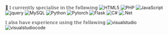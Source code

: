 :wave: 𝕀 𝕔𝕦𝕣𝕣𝕖𝕟𝕥𝕝𝕪 𝕤𝕡𝕖𝕔𝕚𝕒𝕝𝕚𝕤𝕖 𝕚𝕟 𝕥𝕙𝕖 𝕗𝕠𝕝𝕝𝕠𝕨𝕚𝕟𝕘
![HTML5](https://img.shields.io/badge/html5-%23E34F26.svg?style=for-the-badge&logo=html5&logoColor=white) ![PHP](https://img.shields.io/badge/php-%23777BB4.svg?style=for-the-badge&logo=php&logoColor=white)
![JavaScript](https://img.shields.io/badge/javascript-%23323330.svg?style=for-the-badge&logo=javascript&logoColor=%23F7DF1E) ![jquery](https://img.shields.io/badge/jquery-0769AD?style=for-the-badge&logo=jquery}&logoColor=white)
![MySQL](https://img.shields.io/badge/mysql-%2300f.svg?style=for-the-badge&logo=mysql&logoColor=white) ![Python](https://img.shields.io/badge/python-3670A0?style=for-the-badge&logo=python&logoColor=ffdd54) 
![Pytorch](https://img.shields.io/badge/PyTorch-EE4C2C?style=for-the-badge&logo=pytorch&logoColor=white) ![Flask](https://img.shields.io/badge/Flask-000000?style=for-the-badge&logo=flask&logoColor=white) ![C#](https://img.shields.io/badge/C%23-239120?style=for-the-badge&logo=csharp&logoColor=white) ![.Net](https://img.shields.io/badge/.NET-512BD4?style=for-the-badge&logo=dotnet&logoColor=white) 

𝕀 𝕒𝕝𝕤𝕠 𝕙𝕒𝕧𝕖 𝕖𝕩𝕡𝕖𝕣𝕚𝕖𝕟𝕔𝕖 𝕦𝕤𝕚𝕟𝕘 𝕥𝕙𝕖 𝕗𝕠𝕝𝕝𝕠𝕨𝕚𝕟𝕘
![visualstudio](https://img.shields.io/badge/visualstudio-5C2D91?style=for-the-badge&logo=visualstudio}&logoColor=white) ![visualstudiocode](https://img.shields.io/badge/visualstudiocode-5C2D91?style=for-the-badge&logo=visualstudiocode}&logoColor=white)

